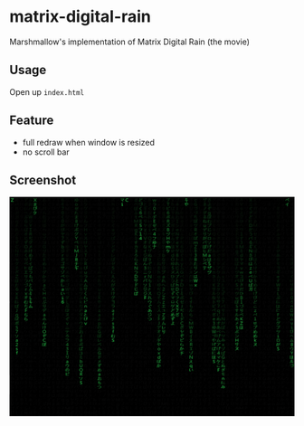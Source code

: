 # matrix-digital-rain
Marshmallow's implementation of Matrix Digital Rain (the movie)

## Usage

Open up `index.html`

## Feature

* full redraw when window is resized
* no scroll bar

## Screenshot

![](./img/demo.png)